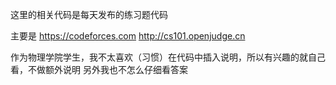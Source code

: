 这里的相关代码是每天发布的练习题代码

主要是 https://codeforces.com
http://cs101.openjudge.cn

作为物理学院学生，我不太喜欢（习惯）在代码中插入说明，所以有兴趣的就自己看，不做额外说明
另外我也不怎么仔细看答案